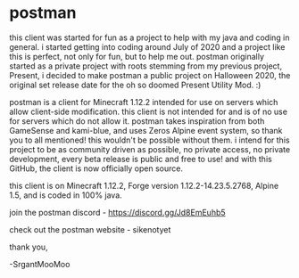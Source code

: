 # postman
this client was started for fun as a project to help with my java and coding in general. i started getting into coding around July of 2020 and a project like this is perfect, not only for fun, but to help me out. postman originally started as a private project with roots stemming from my previous project, Present, i decided to make postman a public project on Halloween 2020, the original set release date for the oh so doomed Present Utility Mod. :)

postman is a client for Minecraft 1.12.2 intended for use on servers which allow client-side modification. this client is not intended for and is of no use for servers which do not allow it. postman takes inspiration from both GameSense and kami-blue, and uses Zeros Alpine event system, so thank you to all mentioned! this wouldn't be possible without them. i intend for this project to be as community driven as possible, no private access, no private development, every beta release is public and free to use! and with this GitHub, the client is now officially open source.

this client is on Minecraft 1.12.2, Forge version 1.12.2-14.23.5.2768, Alpine 1.5, and is coded in 100% java.

join the postman discord - https://discord.gg/Jd8EmEuhb5

check out the postman website - sikenotyet


thank you,

-SrgantMooMoo
